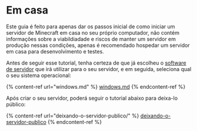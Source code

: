 # Em casa

Este guia é feito para apenas dar os passos inicial de como iniciar um servidor de Minecraft em casa no seu próprio computador, não contém informações sobre a viabildiadade e riscos de manter um servidor em produção nessas condições, apenas é recomendado hospedar um servidor em casa para desenvolvimento e testes.

Antes de seguir esse tutorial, tenha certeza de que já escolheu o [software de servidor](../softwares-de-servidor/) que irá utilizar para o seu servidor, e em seguida, seleciona qual o seu sistema operacional:

{% content-ref url="windows.md" %}
[windows.md](windows.md)
{% endcontent-ref %}

Após criar o seu servidor, poderá seguir o tutorial abaixo para deixa-lo público:

{% content-ref url="deixando-o-servidor-publico/" %}
[deixando-o-servidor-publico](deixando-o-servidor-publico/)
{% endcontent-ref %}
